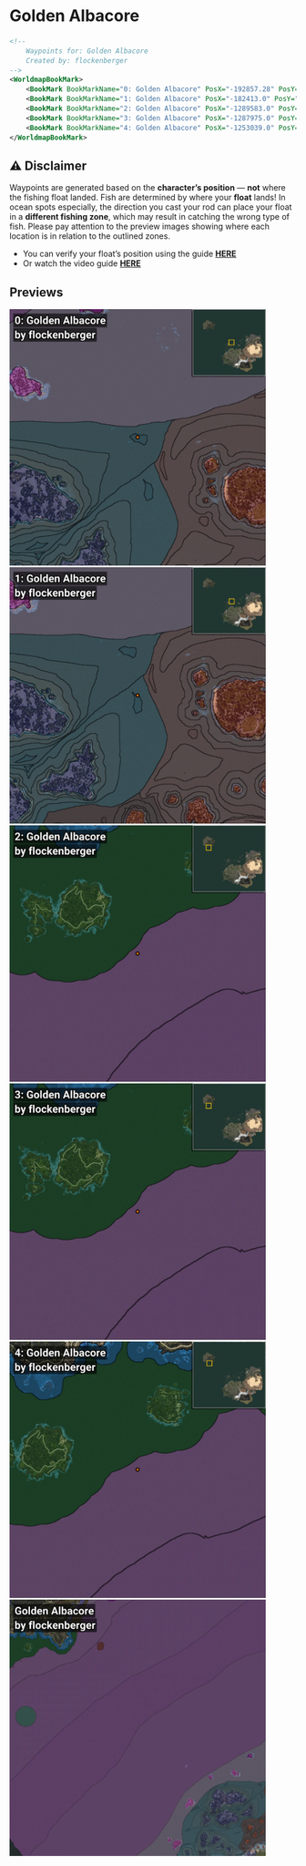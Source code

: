 # Golden Albacore
```xml
<!--
    Waypoints for: Golden Albacore
    Created by: flockenberger
-->
<WorldmapBookMark>
    <BookMark BookMarkName="0: Golden Albacore" PosX="-192857.28" PosY="-7713.8213" PosZ="459624.47" />
    <BookMark BookMarkName="1: Golden Albacore" PosX="-182413.0" PosY="-7530.0" PosZ="416119.0" />
    <BookMark BookMarkName="2: Golden Albacore" PosX="-1289583.0" PosY="-7924.0" PosZ="982969.0" />
    <BookMark BookMarkName="3: Golden Albacore" PosX="-1287975.0" PosY="-7723.0" PosZ="982730.0" />
    <BookMark BookMarkName="4: Golden Albacore" PosX="-1253039.0" PosY="-7733.0" PosZ="1009693.0" />
</WorldmapBookMark>
```

## ⚠️ Disclaimer
Waypoints are generated based on the __**character’s position**__ — __not__ where the fishing float landed.
Fish are determined by where your **float** lands!
In ocean spots especially, the direction you cast your rod can place your float in a **different fishing zone**, which may result in catching the wrong type of fish.
Please pay attention to the preview images showing where each location is in relation to the outlined zones.

- You can verify your float’s position using the guide [**HERE**](https://flockenberger.github.io/bdo-fish-position/)
- Or watch the video guide [**HERE**](https://youtu.be/t-VXcRoNojk)

## Previews
<img src="./Golden Albacore_0_Preview.webp" width="450"/> <img src="./Golden Albacore_1_Preview.webp" width="450"/> <img src="./Golden Albacore_2_Preview.webp" width="450"/> <img src="./Golden Albacore_3_Preview.webp" width="450"/> <img src="./Golden Albacore_4_Preview.webp" width="450"/> <img src="./Golden Albacore_Preview.webp" width="450"/> 